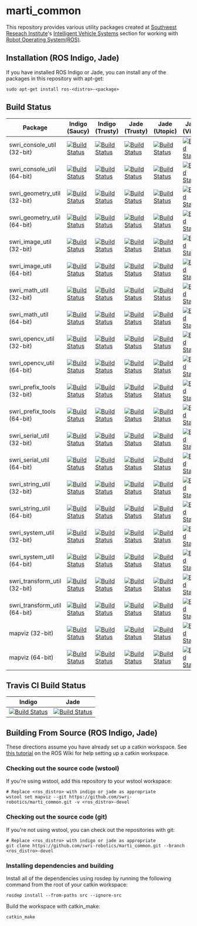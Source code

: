 marti_common
==============

This repository provides various utility packages created at [Southwest Reseach Institute](http://www.swri.org)'s [Intelligent Vehicle Systems](http://www.swri.org/4org/d10/isd/ivs/default.htm) section for working with [Robot Operating System(ROS)](http://www.ros.org).

## Installation (ROS Indigo, Jade)

If you have installed ROS Indigo or Jade, you can install any of the packages in this repository with apt-get:

    sudo apt-get install ros-<distro>-<package>

## Build Status

Package | Indigo (Saucy) | Indigo (Trusty) | Jade (Trusty) | Jade (Utopic) | Jade (Vivid)
------- | -------------- | --------------- | ------------- | ------------- | ------------
swri_console_util (32-bit) | [![Build Status](http://build.ros.org/buildStatus/icon?job=Ibin_uS32__swri_console_util__ubuntu_saucy_i386__binary)](http://build.ros.org/job/Ibin_uS32__swri_console_util__ubuntu_saucy_i386__binary/) | [![Build Status](http://build.ros.org/buildStatus/icon?job=Ibin_uT32__swri_console_util__ubuntu_trusty_i386__binary)](http://build.ros.org/job/Ibin_uT32__swri_console_util__ubuntu_trusty_i386__binary/) | [![Build Status](http://build.ros.org/buildStatus/icon?job=Jbin_uT32__swri_console_util__ubuntu_trusty_i386__binary)](http://build.ros.org/job/Jbin_uT32__swri_console_util__ubuntu_trusty_i386__binary/) | [![Build Status](http://build.ros.org/buildStatus/icon?job=Jbin_uU32__swri_console_util__ubuntu_utopic_i386__binary)](http://build.ros.org/job/Jbin_uU32__swri_console_util__ubuntu_utopic_i386__binary/) | [![Build Status](http://build.ros.org/buildStatus/icon?job=Jbin_uV32__swri_console_util__ubuntu_vivid_i386__binary)](http://build.ros.org/job/Jbin_uV32__swri_console_util__ubuntu_vivid_i386__binary/)
swri_console_util (64-bit) | [![Build Status](http://build.ros.org/buildStatus/icon?job=Ibin_uS64__swri_console_util__ubuntu_saucy_amd64__binary)](http://build.ros.org/job/Ibin_uS64__swri_console_util__ubuntu_saucy_amd64__binary/) | [![Build Status](http://build.ros.org/buildStatus/icon?job=Ibin_uT64__swri_console_util__ubuntu_trusty_amd64__binary)](http://build.ros.org/job/Ibin_uT64__swri_console_util__ubuntu_trusty_amd64__binary/) | [![Build Status](http://build.ros.org/buildStatus/icon?job=Jbin_uT64__swri_console_util__ubuntu_trusty_amd64__binary)](http://build.ros.org/job/Jbin_uT64__swri_console_util__ubuntu_trusty_amd64__binary/) | [![Build Status](http://build.ros.org/buildStatus/icon?job=Jbin_uU64__swri_console_util__ubuntu_utopic_amd64__binary)](http://build.ros.org/job/Jbin_uU64__swri_console_util__ubuntu_utopic_amd64__binary/) | [![Build Status](http://build.ros.org/buildStatus/icon?job=Jbin_uV64__swri_console_util__ubuntu_vivid_amd64__binary)](http://build.ros.org/job/Jbin_uV64__swri_console_util__ubuntu_vivid_amd64__binary/)
swri_geometry_util (32-bit) | [![Build Status](http://build.ros.org/buildStatus/icon?job=Ibin_uS32__swri_geometry_util__ubuntu_saucy_i386__binary)](http://build.ros.org/job/Ibin_uS32__swri_geometry_util__ubuntu_saucy_i386__binary/) | [![Build Status](http://build.ros.org/buildStatus/icon?job=Ibin_uT32__swri_geometry_util__ubuntu_trusty_i386__binary)](http://build.ros.org/job/Ibin_uT32__swri_geometry_util__ubuntu_trusty_i386__binary/) | [![Build Status](http://build.ros.org/buildStatus/icon?job=Jbin_uT32__swri_geometry_util__ubuntu_trusty_i386__binary)](http://build.ros.org/job/Jbin_uT32__swri_geometry_util__ubuntu_trusty_i386__binary/) | [![Build Status](http://build.ros.org/buildStatus/icon?job=Jbin_uU32__swri_geometry_util__ubuntu_utopic_i386__binary)](http://build.ros.org/job/Jbin_uU32__swri_geometry_util__ubuntu_utopic_i386__binary/) | [![Build Status](http://build.ros.org/buildStatus/icon?job=Jbin_uV32__swri_geometry_util__ubuntu_vivid_i386__binary)](http://build.ros.org/job/Jbin_uV32__swri_geometry_util__ubuntu_vivid_i386__binary/)
swri_geometry_util (64-bit) | [![Build Status](http://build.ros.org/buildStatus/icon?job=Ibin_uS64__swri_geometry_util__ubuntu_saucy_amd64__binary)](http://build.ros.org/job/Ibin_uS64__swri_geometry_util__ubuntu_saucy_amd64__binary/) | [![Build Status](http://build.ros.org/buildStatus/icon?job=Ibin_uT64__swri_geometry_util__ubuntu_trusty_amd64__binary)](http://build.ros.org/job/Ibin_uT64__swri_geometry_util__ubuntu_trusty_amd64__binary/) | [![Build Status](http://build.ros.org/buildStatus/icon?job=Jbin_uT64__swri_geometry_util__ubuntu_trusty_amd64__binary)](http://build.ros.org/job/Jbin_uT64__swri_geometry_util__ubuntu_trusty_amd64__binary/) | [![Build Status](http://build.ros.org/buildStatus/icon?job=Jbin_uU64__swri_geometry_util__ubuntu_utopic_amd64__binary)](http://build.ros.org/job/Jbin_uU64__swri_geometry_util__ubuntu_utopic_amd64__binary/) | [![Build Status](http://build.ros.org/buildStatus/icon?job=Jbin_uV64__swri_geometry_util__ubuntu_vivid_amd64__binary)](http://build.ros.org/job/Jbin_uV64__swri_geometry_util__ubuntu_vivid_amd64__binary/)
swri_image_util (32-bit) | [![Build Status](http://build.ros.org/buildStatus/icon?job=Ibin_uS32__swri_image_util__ubuntu_saucy_i386__binary)](http://build.ros.org/job/Ibin_uS32__swri_image_util__ubuntu_saucy_i386__binary/) | [![Build Status](http://build.ros.org/buildStatus/icon?job=Ibin_uT32__swri_image_util__ubuntu_trusty_i386__binary)](http://build.ros.org/job/Ibin_uT32__swri_image_util__ubuntu_trusty_i386__binary/) | [![Build Status](http://build.ros.org/buildStatus/icon?job=Jbin_uT32__swri_image_util__ubuntu_trusty_i386__binary)](http://build.ros.org/job/Jbin_uT32__swri_image_util__ubuntu_trusty_i386__binary/) | [![Build Status](http://build.ros.org/buildStatus/icon?job=Jbin_uU32__swri_image_util__ubuntu_utopic_i386__binary)](http://build.ros.org/job/Jbin_uU32__swri_image_util__ubuntu_utopic_i386__binary/) | [![Build Status](http://build.ros.org/buildStatus/icon?job=Jbin_uV32__swri_image_util__ubuntu_vivid_i386__binary)](http://build.ros.org/job/Jbin_uV32__swri_image_util__ubuntu_vivid_i386__binary/)
swri_image_util (64-bit) | [![Build Status](http://build.ros.org/buildStatus/icon?job=Ibin_uS64__swri_image_util__ubuntu_saucy_amd64__binary)](http://build.ros.org/job/Ibin_uS64__swri_image_util__ubuntu_saucy_amd64__binary/) | [![Build Status](http://build.ros.org/buildStatus/icon?job=Ibin_uT64__swri_image_util__ubuntu_trusty_amd64__binary)](http://build.ros.org/job/Ibin_uT64__swri_image_util__ubuntu_trusty_amd64__binary/) | [![Build Status](http://build.ros.org/buildStatus/icon?job=Jbin_uT64__swri_image_util__ubuntu_trusty_amd64__binary)](http://build.ros.org/job/Jbin_uT64__swri_image_util__ubuntu_trusty_amd64__binary/) | [![Build Status](http://build.ros.org/buildStatus/icon?job=Jbin_uU64__swri_image_util__ubuntu_utopic_amd64__binary)](http://build.ros.org/job/Jbin_uU64__swri_image_util__ubuntu_utopic_amd64__binary/) | [![Build Status](http://build.ros.org/buildStatus/icon?job=Jbin_uV64__swri_image_util__ubuntu_vivid_amd64__binary)](http://build.ros.org/job/Jbin_uV64__swri_image_util__ubuntu_vivid_amd64__binary/)
swri_math_util (32-bit) | [![Build Status](http://build.ros.org/buildStatus/icon?job=Ibin_uS32__swri_math_util__ubuntu_saucy_i386__binary)](http://build.ros.org/job/Ibin_uS32__swri_math_util__ubuntu_saucy_i386__binary/) | [![Build Status](http://build.ros.org/buildStatus/icon?job=Ibin_uT32__swri_math_util__ubuntu_trusty_i386__binary)](http://build.ros.org/job/Ibin_uT32__swri_math_util__ubuntu_trusty_i386__binary/) | [![Build Status](http://build.ros.org/buildStatus/icon?job=Jbin_uT32__swri_math_util__ubuntu_trusty_i386__binary)](http://build.ros.org/job/Jbin_uT32__swri_math_util__ubuntu_trusty_i386__binary/) | [![Build Status](http://build.ros.org/buildStatus/icon?job=Jbin_uU32__swri_math_util__ubuntu_utopic_i386__binary)](http://build.ros.org/job/Jbin_uU32__swri_math_util__ubuntu_utopic_i386__binary/) | [![Build Status](http://build.ros.org/buildStatus/icon?job=Jbin_uV32__swri_math_util__ubuntu_vivid_i386__binary)](http://build.ros.org/job/Jbin_uV32__swri_math_util__ubuntu_vivid_i386__binary/)
swri_math_util (64-bit) | [![Build Status](http://build.ros.org/buildStatus/icon?job=Ibin_uS64__swri_math_util__ubuntu_saucy_amd64__binary)](http://build.ros.org/job/Ibin_uS64__swri_math_util__ubuntu_saucy_amd64__binary/) | [![Build Status](http://build.ros.org/buildStatus/icon?job=Ibin_uT64__swri_math_util__ubuntu_trusty_amd64__binary)](http://build.ros.org/job/Ibin_uT64__swri_math_util__ubuntu_trusty_amd64__binary/) | [![Build Status](http://build.ros.org/buildStatus/icon?job=Jbin_uT64__swri_math_util__ubuntu_trusty_amd64__binary)](http://build.ros.org/job/Jbin_uT64__swri_math_util__ubuntu_trusty_amd64__binary/) | [![Build Status](http://build.ros.org/buildStatus/icon?job=Jbin_uU64__swri_math_util__ubuntu_utopic_amd64__binary)](http://build.ros.org/job/Jbin_uU64__swri_math_util__ubuntu_utopic_amd64__binary/) | [![Build Status](http://build.ros.org/buildStatus/icon?job=Jbin_uV64__swri_math_util__ubuntu_vivid_amd64__binary)](http://build.ros.org/job/Jbin_uV64__swri_math_util__ubuntu_vivid_amd64__binary/)
swri_opencv_util (32-bit) | [![Build Status](http://build.ros.org/buildStatus/icon?job=Ibin_uS32__swri_opencv_util__ubuntu_saucy_i386__binary)](http://build.ros.org/job/Ibin_uS32__swri_opencv_util__ubuntu_saucy_i386__binary/) | [![Build Status](http://build.ros.org/buildStatus/icon?job=Ibin_uT32__swri_opencv_util__ubuntu_trusty_i386__binary)](http://build.ros.org/job/Ibin_uT32__swri_opencv_util__ubuntu_trusty_i386__binary/) | [![Build Status](http://build.ros.org/buildStatus/icon?job=Jbin_uT32__swri_opencv_util__ubuntu_trusty_i386__binary)](http://build.ros.org/job/Jbin_uT32__swri_opencv_util__ubuntu_trusty_i386__binary/) | [![Build Status](http://build.ros.org/buildStatus/icon?job=Jbin_uU32__swri_opencv_util__ubuntu_utopic_i386__binary)](http://build.ros.org/job/Jbin_uU32__swri_opencv_util__ubuntu_utopic_i386__binary/) | [![Build Status](http://build.ros.org/buildStatus/icon?job=Jbin_uV32__swri_opencv_util__ubuntu_vivid_i386__binary)](http://build.ros.org/job/Jbin_uV32__swri_opencv_util__ubuntu_vivid_i386__binary/)
swri_opencv_util (64-bit) | [![Build Status](http://build.ros.org/buildStatus/icon?job=Ibin_uS64__swri_opencv_util__ubuntu_saucy_amd64__binary)](http://build.ros.org/job/Ibin_uS64__swri_opencv_util__ubuntu_saucy_amd64__binary/) | [![Build Status](http://build.ros.org/buildStatus/icon?job=Ibin_uT64__swri_opencv_util__ubuntu_trusty_amd64__binary)](http://build.ros.org/job/Ibin_uT64__swri_opencv_util__ubuntu_trusty_amd64__binary/) | [![Build Status](http://build.ros.org/buildStatus/icon?job=Jbin_uT64__swri_opencv_util__ubuntu_trusty_amd64__binary)](http://build.ros.org/job/Jbin_uT64__swri_opencv_util__ubuntu_trusty_amd64__binary/) | [![Build Status](http://build.ros.org/buildStatus/icon?job=Jbin_uU64__swri_opencv_util__ubuntu_utopic_amd64__binary)](http://build.ros.org/job/Jbin_uU64__swri_opencv_util__ubuntu_utopic_amd64__binary/) | [![Build Status](http://build.ros.org/buildStatus/icon?job=Jbin_uV64__swri_opencv_util__ubuntu_vivid_amd64__binary)](http://build.ros.org/job/Jbin_uV64__swri_opencv_util__ubuntu_vivid_amd64__binary/)
swri_prefix_tools (32-bit) | [![Build Status](http://build.ros.org/buildStatus/icon?job=Ibin_uS32__swri_prefix_tools__ubuntu_saucy_i386__binary)](http://build.ros.org/job/Ibin_uS32__swri_prefix_tools__ubuntu_saucy_i386__binary/) | [![Build Status](http://build.ros.org/buildStatus/icon?job=Ibin_uT32__swri_prefix_tools__ubuntu_trusty_i386__binary)](http://build.ros.org/job/Ibin_uT32__swri_prefix_tools__ubuntu_trusty_i386__binary/) | [![Build Status](http://build.ros.org/buildStatus/icon?job=Jbin_uT32__swri_prefix_tools__ubuntu_trusty_i386__binary)](http://build.ros.org/job/Jbin_uT32__swri_prefix_tools__ubuntu_trusty_i386__binary/) | [![Build Status](http://build.ros.org/buildStatus/icon?job=Jbin_uU32__swri_prefix_tools__ubuntu_utopic_i386__binary)](http://build.ros.org/job/Jbin_uU32__swri_prefix_tools__ubuntu_utopic_i386__binary/) | [![Build Status](http://build.ros.org/buildStatus/icon?job=Jbin_uV32__swri_prefix_tools__ubuntu_vivid_i386__binary)](http://build.ros.org/job/Jbin_uV32__swri_prefix_tools__ubuntu_vivid_i386__binary/)
swri_prefix_tools (64-bit) | [![Build Status](http://build.ros.org/buildStatus/icon?job=Ibin_uS64__swri_prefix_tools__ubuntu_saucy_amd64__binary)](http://build.ros.org/job/Ibin_uS64__swri_prefix_tools__ubuntu_saucy_amd64__binary/) | [![Build Status](http://build.ros.org/buildStatus/icon?job=Ibin_uT64__swri_prefix_tools__ubuntu_trusty_amd64__binary)](http://build.ros.org/job/Ibin_uT64__swri_prefix_tools__ubuntu_trusty_amd64__binary/) | [![Build Status](http://build.ros.org/buildStatus/icon?job=Jbin_uT64__swri_prefix_tools__ubuntu_trusty_amd64__binary)](http://build.ros.org/job/Jbin_uT64__swri_prefix_tools__ubuntu_trusty_amd64__binary/) | [![Build Status](http://build.ros.org/buildStatus/icon?job=Jbin_uU64__swri_prefix_tools__ubuntu_utopic_amd64__binary)](http://build.ros.org/job/Jbin_uU64__swri_prefix_tools__ubuntu_utopic_amd64__binary/) | [![Build Status](http://build.ros.org/buildStatus/icon?job=Jbin_uV64__swri_prefix_tools__ubuntu_vivid_amd64__binary)](http://build.ros.org/job/Jbin_uV64__swri_prefix_tools__ubuntu_vivid_amd64__binary/)
swri_serial_util (32-bit) | [![Build Status](http://build.ros.org/buildStatus/icon?job=Ibin_uS32__swri_serial_util__ubuntu_saucy_i386__binary)](http://build.ros.org/job/Ibin_uS32__swri_serial_util__ubuntu_saucy_i386__binary/) | [![Build Status](http://build.ros.org/buildStatus/icon?job=Ibin_uT32__swri_serial_util__ubuntu_trusty_i386__binary)](http://build.ros.org/job/Ibin_uT32__swri_serial_util__ubuntu_trusty_i386__binary/) | [![Build Status](http://build.ros.org/buildStatus/icon?job=Jbin_uT32__swri_serial_util__ubuntu_trusty_i386__binary)](http://build.ros.org/job/Jbin_uT32__swri_serial_util__ubuntu_trusty_i386__binary/) | [![Build Status](http://build.ros.org/buildStatus/icon?job=Jbin_uU32__swri_serial_util__ubuntu_utopic_i386__binary)](http://build.ros.org/job/Jbin_uU32__swri_serial_util__ubuntu_utopic_i386__binary/) | [![Build Status](http://build.ros.org/buildStatus/icon?job=Jbin_uV32__swri_serial_util__ubuntu_vivid_i386__binary)](http://build.ros.org/job/Jbin_uV32__swri_serial_util__ubuntu_vivid_i386__binary/)
swri_serial_util (64-bit) | [![Build Status](http://build.ros.org/buildStatus/icon?job=Ibin_uS64__swri_serial_util__ubuntu_saucy_amd64__binary)](http://build.ros.org/job/Ibin_uS64__swri_serial_util__ubuntu_saucy_amd64__binary/) | [![Build Status](http://build.ros.org/buildStatus/icon?job=Ibin_uT64__swri_serial_util__ubuntu_trusty_amd64__binary)](http://build.ros.org/job/Ibin_uT64__swri_serial_util__ubuntu_trusty_amd64__binary/) | [![Build Status](http://build.ros.org/buildStatus/icon?job=Jbin_uT64__swri_serial_util__ubuntu_trusty_amd64__binary)](http://build.ros.org/job/Jbin_uT64__swri_serial_util__ubuntu_trusty_amd64__binary/) | [![Build Status](http://build.ros.org/buildStatus/icon?job=Jbin_uU64__swri_serial_util__ubuntu_utopic_amd64__binary)](http://build.ros.org/job/Jbin_uU64__swri_serial_util__ubuntu_utopic_amd64__binary/) | [![Build Status](http://build.ros.org/buildStatus/icon?job=Jbin_uV64__swri_serial_util__ubuntu_vivid_amd64__binary)](http://build.ros.org/job/Jbin_uV64__swri_serial_util__ubuntu_vivid_amd64__binary/)
swri_string_util (32-bit) | [![Build Status](http://build.ros.org/buildStatus/icon?job=Ibin_uS32__swri_string_util__ubuntu_saucy_i386__binary)](http://build.ros.org/job/Ibin_uS32__swri_string_util__ubuntu_saucy_i386__binary/) | [![Build Status](http://build.ros.org/buildStatus/icon?job=Ibin_uT32__swri_string_util__ubuntu_trusty_i386__binary)](http://build.ros.org/job/Ibin_uT32__swri_string_util__ubuntu_trusty_i386__binary/) | [![Build Status](http://build.ros.org/buildStatus/icon?job=Jbin_uT32__swri_string_util__ubuntu_trusty_i386__binary)](http://build.ros.org/job/Jbin_uT32__swri_string_util__ubuntu_trusty_i386__binary/) | [![Build Status](http://build.ros.org/buildStatus/icon?job=Jbin_uU32__swri_string_util__ubuntu_utopic_i386__binary)](http://build.ros.org/job/Jbin_uU32__swri_string_util__ubuntu_utopic_i386__binary/) | [![Build Status](http://build.ros.org/buildStatus/icon?job=Jbin_uV32__swri_string_util__ubuntu_vivid_i386__binary)](http://build.ros.org/job/Jbin_uV32__swri_string_util__ubuntu_vivid_i386__binary/)
swri_string_util (64-bit) | [![Build Status](http://build.ros.org/buildStatus/icon?job=Ibin_uS64__swri_string_util__ubuntu_saucy_amd64__binary)](http://build.ros.org/job/Ibin_uS64__swri_string_util__ubuntu_saucy_amd64__binary/) | [![Build Status](http://build.ros.org/buildStatus/icon?job=Ibin_uT64__swri_string_util__ubuntu_trusty_amd64__binary)](http://build.ros.org/job/Ibin_uT64__swri_string_util__ubuntu_trusty_amd64__binary/) | [![Build Status](http://build.ros.org/buildStatus/icon?job=Jbin_uT64__swri_string_util__ubuntu_trusty_amd64__binary)](http://build.ros.org/job/Jbin_uT64__swri_string_util__ubuntu_trusty_amd64__binary/) | [![Build Status](http://build.ros.org/buildStatus/icon?job=Jbin_uU64__swri_string_util__ubuntu_utopic_amd64__binary)](http://build.ros.org/job/Jbin_uU64__swri_string_util__ubuntu_utopic_amd64__binary/) | [![Build Status](http://build.ros.org/buildStatus/icon?job=Jbin_uV64__swri_string_util__ubuntu_vivid_amd64__binary)](http://build.ros.org/job/Jbin_uV64__swri_string_util__ubuntu_vivid_amd64__binary/)
swri_system_util (32-bit) | [![Build Status](http://build.ros.org/buildStatus/icon?job=Ibin_uS32__swri_system_util__ubuntu_saucy_i386__binary)](http://build.ros.org/job/Ibin_uS32__swri_system_util__ubuntu_saucy_i386__binary/) | [![Build Status](http://build.ros.org/buildStatus/icon?job=Ibin_uT32__swri_system_util__ubuntu_trusty_i386__binary)](http://build.ros.org/job/Ibin_uT32__swri_system_util__ubuntu_trusty_i386__binary/) | [![Build Status](http://build.ros.org/buildStatus/icon?job=Jbin_uT32__swri_system_util__ubuntu_trusty_i386__binary)](http://build.ros.org/job/Jbin_uT32__swri_system_util__ubuntu_trusty_i386__binary/) | [![Build Status](http://build.ros.org/buildStatus/icon?job=Jbin_uU32__swri_system_util__ubuntu_utopic_i386__binary)](http://build.ros.org/job/Jbin_uU32__swri_system_util__ubuntu_utopic_i386__binary/) | [![Build Status](http://build.ros.org/buildStatus/icon?job=Jbin_uV32__swri_system_util__ubuntu_vivid_i386__binary)](http://build.ros.org/job/Jbin_uV32__swri_system_util__ubuntu_vivid_i386__binary/)
swri_system_util (64-bit) | [![Build Status](http://build.ros.org/buildStatus/icon?job=Ibin_uS64__swri_system_util__ubuntu_saucy_amd64__binary)](http://build.ros.org/job/Ibin_uS64__swri_system_util__ubuntu_saucy_amd64__binary/) | [![Build Status](http://build.ros.org/buildStatus/icon?job=Ibin_uT64__swri_system_util__ubuntu_trusty_amd64__binary)](http://build.ros.org/job/Ibin_uT64__swri_system_util__ubuntu_trusty_amd64__binary/) | [![Build Status](http://build.ros.org/buildStatus/icon?job=Jbin_uT64__swri_system_util__ubuntu_trusty_amd64__binary)](http://build.ros.org/job/Jbin_uT64__swri_system_util__ubuntu_trusty_amd64__binary/) | [![Build Status](http://build.ros.org/buildStatus/icon?job=Jbin_uU64__swri_system_util__ubuntu_utopic_amd64__binary)](http://build.ros.org/job/Jbin_uU64__swri_system_util__ubuntu_utopic_amd64__binary/) | [![Build Status](http://build.ros.org/buildStatus/icon?job=Jbin_uV64__swri_system_util__ubuntu_vivid_amd64__binary)](http://build.ros.org/job/Jbin_uV64__swri_system_util__ubuntu_vivid_amd64__binary/)
swri_transform_util (32-bit) | [![Build Status](http://build.ros.org/buildStatus/icon?job=Ibin_uS32__swri_transform_util__ubuntu_saucy_i386__binary)](http://build.ros.org/job/Ibin_uS32__swri_transform_util__ubuntu_saucy_i386__binary/) | [![Build Status](http://build.ros.org/buildStatus/icon?job=Ibin_uT32__swri_transform_util__ubuntu_trusty_i386__binary)](http://build.ros.org/job/Ibin_uT32__swri_transform_util__ubuntu_trusty_i386__binary/) | [![Build Status](http://build.ros.org/buildStatus/icon?job=Jbin_uT32__swri_transform_util__ubuntu_trusty_i386__binary)](http://build.ros.org/job/Jbin_uT32__swri_transform_util__ubuntu_trusty_i386__binary/) | [![Build Status](http://build.ros.org/buildStatus/icon?job=Jbin_uU32__swri_transform_util__ubuntu_utopic_i386__binary)](http://build.ros.org/job/Jbin_uU32__swri_transform_util__ubuntu_utopic_i386__binary/) | [![Build Status](http://build.ros.org/buildStatus/icon?job=Jbin_uV32__swri_transform_util__ubuntu_vivid_i386__binary)](http://build.ros.org/job/Jbin_uV32__swri_transform_util__ubuntu_vivid_i386__binary/)
swri_transform_util (64-bit) | [![Build Status](http://build.ros.org/buildStatus/icon?job=Ibin_uS64__swri_transform_util__ubuntu_saucy_amd64__binary)](http://build.ros.org/job/Ibin_uS64__swri_transform_util__ubuntu_saucy_amd64__binary/) | [![Build Status](http://build.ros.org/buildStatus/icon?job=Ibin_uT64__swri_transform_util__ubuntu_trusty_amd64__binary)](http://build.ros.org/job/Ibin_uT64__swri_transform_util__ubuntu_trusty_amd64__binary/) | [![Build Status](http://build.ros.org/buildStatus/icon?job=Jbin_uT64__swri_transform_util__ubuntu_trusty_amd64__binary)](http://build.ros.org/job/Jbin_uT64__swri_transform_util__ubuntu_trusty_amd64__binary/) | [![Build Status](http://build.ros.org/buildStatus/icon?job=Jbin_uU64__swri_transform_util__ubuntu_utopic_amd64__binary)](http://build.ros.org/job/Jbin_uU64__swri_transform_util__ubuntu_utopic_amd64__binary/) | [![Build Status](http://build.ros.org/buildStatus/icon?job=Jbin_uV64__swri_transform_util__ubuntu_vivid_amd64__binary)](http://build.ros.org/job/Jbin_uV64__swri_transform_util__ubuntu_vivid_amd64__binary/)
mapviz (32-bit) | [![Build Status](http://build.ros.org/buildStatus/icon?job=Ibin_uS32__mapviz__ubuntu_saucy_i386__binary)](http://build.ros.org/job/Ibin_uS32__mapviz__ubuntu_saucy_i386__binary/) | [![Build Status](http://build.ros.org/buildStatus/icon?job=Ibin_uT32__mapviz__ubuntu_trusty_i386__binary)](http://build.ros.org/job/Ibin_uT32__mapviz__ubuntu_trusty_i386__binary/) | [![Build Status](http://build.ros.org/buildStatus/icon?job=Jbin_uT32__mapviz__ubuntu_trusty_i386__binary)](http://build.ros.org/job/Jbin_uT32__mapviz__ubuntu_trusty_i386__binary/) | [![Build Status](http://build.ros.org/buildStatus/icon?job=Jbin_uU32__mapviz__ubuntu_utopic_i386__binary)](http://build.ros.org/job/Jbin_uU32__mapviz__ubuntu_utopic_i386__binary/) | [![Build Status](http://build.ros.org/buildStatus/icon?job=Jbin_uV32__mapviz__ubuntu_vivid_i386__binary)](http://build.ros.org/job/Jbin_uV32__mapviz__ubuntu_vivid_i386__binary/)
mapviz (64-bit) | [![Build Status](http://build.ros.org/buildStatus/icon?job=Ibin_uS64__mapviz__ubuntu_saucy_amd64__binary)](http://build.ros.org/job/Ibin_uS64__mapviz__ubuntu_saucy_amd64__binary/) | [![Build Status](http://build.ros.org/buildStatus/icon?job=Ibin_uT64__mapviz__ubuntu_trusty_amd64__binary)](http://build.ros.org/job/Ibin_uT64__mapviz__ubuntu_trusty_amd64__binary/) | [![Build Status](http://build.ros.org/buildStatus/icon?job=Jbin_uT64__mapviz__ubuntu_trusty_amd64__binary)](http://build.ros.org/job/Jbin_uT64__mapviz__ubuntu_trusty_amd64__binary/) | [![Build Status](http://build.ros.org/buildStatus/icon?job=Jbin_uU64__mapviz__ubuntu_utopic_amd64__binary)](http://build.ros.org/job/Jbin_uU64__mapviz__ubuntu_utopic_amd64__binary/) | [![Build Status](http://build.ros.org/buildStatus/icon?job=Jbin_uV64__mapviz__ubuntu_vivid_amd64__binary)](http://build.ros.org/job/Jbin_uV64__mapviz__ubuntu_vivid_amd64__binary/)

Travis CI Build Status
----------------------

Indigo | Jade
------ | ----
[![Build Status](https://travis-ci.org/swri-robotics/marti_common.svg?branch=indigo-devel)](https://travis-ci.org/swri-robotics/marti_common) | [![Build Status](https://travis-ci.org/swri-robotics/marti_common.svg?branch=jade-devel)](https://travis-ci.org/swri-robotics/marti_common)

Building From Source (ROS Indigo, Jade)
------------

These directions assume you have already set up a catkin workspace. See [this tutorial](http://wiki.ros.org/catkin/Tutorials/create_a_workspace) on the ROS Wiki for help setting up a catkin workspace.

### Checking out the source code (wstool)

If you're using wstool, add this repository to your wstool workspace:

    # Replace <ros_distro> with indigo or jade as appropriate
    wstool set mapviz --git https://github.com/swri-robotics/marti_common.git -v <ros_distro>-devel

### Checking out the source code (git)

If you're not using wstool, you can check out the repositories with git:

    # Replace <ros_distro> with indigo or jade as appropriate
    git clone https://github.com/swri-robotics/marti_common.git --branch <ros_distro>-devel

### Installing dependencies and building

Install all of the dependencies using rosdep by running the following command from the root of your catkin workspace:

    rosdep install --from-paths src --ignore-src

Build the workspace with catkin_make:

    catkin_make

